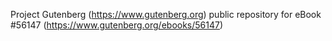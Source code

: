 Project Gutenberg (https://www.gutenberg.org) public repository for
eBook #56147 (https://www.gutenberg.org/ebooks/56147)
